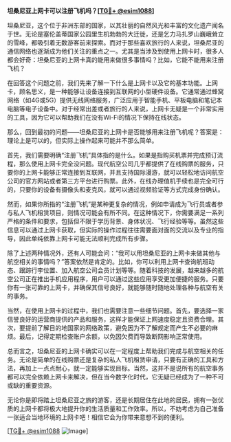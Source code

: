 **坦桑尼亚上网卡可以注册飞机吗？[[TG💪+ @esim1088](https://t.me/s/esim1088)]**

坦桑尼亚，这个位于非洲东部的国家，以其壮丽的自然风光和丰富的文化遗产闻名于世。无论是塞伦盖蒂国家公园里生机勃勃的大迁徙，还是乞力马扎罗山巍峨耸立的雪峰，都吸引着无数游客前来探索。而对于那些喜欢旅行的人来说，坦桑尼亚的通信网络也逐渐成为他们关注的重点之一。尤其是当涉及到使用上网卡时，很多人都会好奇：坦桑尼亚的上网卡真的能用来做很多事情吗？比如，它能不能用来注册飞机？

在回答这个问题之前，我们先来了解一下什么是上网卡以及它的基本功能。上网卡，顾名思义，是一种能够让设备连接到互联网的小型硬件设备。它通常通过蜂窝网络（如4G或5G）提供无线网络服务，广泛应用于智能手机、平板电脑和笔记本电脑等电子设备中。对于经常出差或者旅行的人来说，上网卡无疑是一个非常实用的工具，因为它可以帮助我们在没有Wi-Fi的情况下保持在线状态。

那么，回到最初的问题——坦桑尼亚的上网卡是否能够用来注册飞机呢？答案是：理论上是可以的，但实际上操作起来可能并不那么简单。

首先，我们需要明确“注册飞机”具体指的是什么。如果是指购买机票并完成预订流程，那么使用上网卡完全没问题。现代航空公司几乎都提供了在线购票的服务，只要你的上网卡能够正常连接到互联网，并且支持国际漫游，就可以轻松地访问航空公司的官方网站或者第三方平台进行购票。此外，在线办理值机手续也是完全可行的，只要你的设备有摄像头和麦克风，就可以通过视频验证等方式完成身份确认。

然而，如果你所指的“注册飞机”是某种更复杂的情况，例如申请成为飞行员或者参与私人飞机租赁项目，则情况可能会有所不同。在这种情况下，你需要满足一系列严格的条件和要求，包括但不限于学历背景、身体状况、飞行经验等等。虽然这些信息可以通过上网卡获取，但实际的操作过程往往需要面对面的交流以及专业的指导，因此单纯依靠上网卡可能无法顺利完成所有步骤。

除了上述两种情况外，还有人可能会问：“我可以用坦桑尼亚的上网卡来做其他与航空相关的事情吗？”答案依然是肯定的。比如，你可以利用上网卡查询航班动态、跟踪行李位置、加入航空公司会员计划等等。随着科技的发展，越来越多的航空公司正在推出手机应用程序，用户可以通过这些应用享受更加便捷的服务。只要你有一张可靠的上网卡，并确保其信号良好，就能够随时随地处理各种与航空有关的事务。

当然，在使用上网卡的过程中，我们也需要注意一些细节问题。首先，要选择一家信誉良好的运营商提供的产品和服务，这样才能保证上网速度稳定且资费合理。其次，要提前了解目的地国家的网络政策，避免因为不了解规定而产生不必要的麻烦。最后，记得定期检查账户余额，以免因欠费而导致断网影响正常使用。

总而言之，坦桑尼亚的上网卡确实可以在一定程度上帮助我们完成与航空相关的任务。无论是简单的在线购票还是复杂的私人飞机租赁申请，只要有正确的工具和方法，再加上一点点耐心，就一定能够实现目标。当然，这并不是说所有的航空事务都可以完全依赖上网卡来解决，但在当今数字化时代，它无疑已经成为了一种不可或缺的重要资源。

无论你是即将踏上坦桑尼亚之旅的游客，还是长期居住在此地的居民，拥有一张优质的上网卡都将极大地提升你的生活质量和工作效率。所以，不妨考虑为自己准备一张适合当地环境的上网卡吧！相信它会为你带来意想不到的便利。

[[TG💪+ @esim1088](https://t.me/s/esim1088) ![Image](https://i.postimg.cc/4NQfJmqS/Snipaste-2025-05-13-00-14-12.png)]